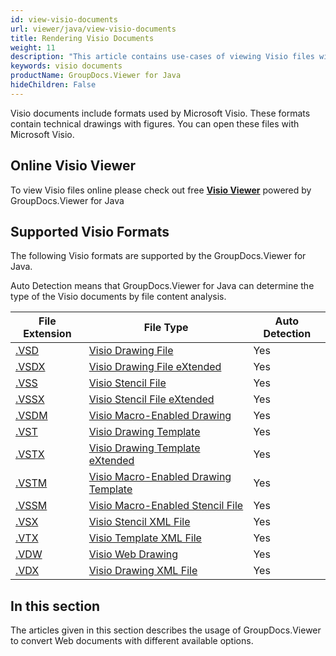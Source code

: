 ```yaml
---
id: view-visio-documents
url: viewer/java/view-visio-documents
title: Rendering Visio Documents
weight: 11
description: "This article contains use-cases of viewing Visio files with GroupDocs.Viewer within your Java applications."
keywords: visio documents
productName: GroupDocs.Viewer for Java
hideChildren: False
---
```

Visio documents include formats used by Microsoft Visio. These formats contain technical drawings with figures. 
You can open these files with Microsoft Visio.

## Online Visio Viewer

To view Visio files online please check out free **[Visio Viewer](https://products.groupdocs.app/viewer/visio)** powered by GroupDocs.Viewer for Java

## Supported Visio Formats

The following Visio formats are supported by the GroupDocs.Viewer for Java.

Auto Detection means that GroupDocs.Viewer for Java can determine the type of the Visio documents by file content analysis.

| File Extension | File Type | Auto Detection |
| --- | --- | --- |
|[.VSD](https://fileinfo.com/extension/vsd) | [Visio Drawing File](https://fileinfo.com/extension/vsd/) | Yes |
|[.VSDX](https://fileinfo.com/extension/vsd) | [Visio Drawing File eXtended](https://fileinfo.com/extension/vsd/) | Yes |
|[.VSS](https://fileinfo.com/extension/vss) | [Visio Stencil File](https://fileinfo.com/extension/vss/) | Yes |
|[.VSSX](https://fileinfo.com/extension/vssx) | [Visio Stencil File eXtended](https://fileinfo.com/extension/vssx) |Yes |
|[.VSDM](https://fileinfo.com/extension/vsdm) | [Visio Macro-Enabled Drawing](https://fileinfo.com/extension/vsdm) |Yes |
|[.VST](https://fileinfo.com/extension/vst#visio_drawing_template) | [Visio Drawing Template](https://fileinfo.com/extension/vst#visio_drawing_template) | Yes | Yes |
|[.VSTX](https://fileinfo.com/extension/vstx) | [Visio Drawing Template eXtended](https://fileinfo.com/extension/vstx) | Yes |
|[.VSTM](https://fileinfo.com/extension/vstm) | [Visio Macro-Enabled Drawing Template](https://fileinfo.com/extension/vstm) | Yes |
|[.VSSM](https://fileinfo.com/extension/vssm) | [Visio Macro-Enabled Stencil File](https://fileinfo.com/extension/vssm) | Yes |
|[.VSX](https://fileinfo.com/extension/vsx) | [Visio Stencil XML File](https://fileinfo.com/extension/vsx) | Yes |
|[.VTX](https://fileinfo.com/extension/vtx#visio_template_xml_file) | [Visio Template XML File](https://fileinfo.com/extension/vtx#visio_template_xml_file) | Yes |
|[.VDW](https://fileinfo.com/extension/vdw) | [Visio Web Drawing](https://fileinfo.com/extension/vdw) | Yes |
|[.VDX](https://fileinfo.com/extension/vdx#visio_drawing_xml_file) | [Visio Drawing XML File](https://fileinfo.com/extension/vdx#visio_drawing_xml_file) | Yes |

## In this section

The articles given in this section describes the usage of GroupDocs.Viewer to convert Web documents with different available options.
